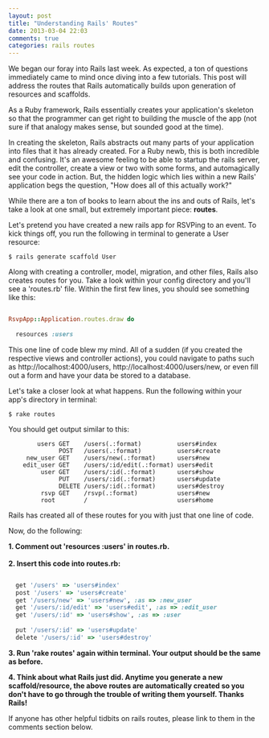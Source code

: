 ```yaml
---
layout: post
title: "Understanding Rails' Routes"
date: 2013-03-04 22:03
comments: true
categories: rails routes
---
```


We began our foray into Rails last week. As expected, a ton of questions immediately came to mind once diving into a few tutorials. This post will address the routes that Rails automatically builds upon generation of resources and scaffolds.

As a Ruby framework, Rails essentially creates your application's skeleton so that the programmer can get right to building the muscle of the app (not sure if that analogy makes sense, but sounded good at the time).

In creating the skeleton, Rails abstracts out many parts of your application into files that it has already created. For a Ruby newb, this is both incredible and confusing. It's an awesome feeling to be able to startup the rails server, edit the controller, create a view or two with some forms, and automagically see your code in action. But, the hidden logic which lies within a new Rails' application begs the question, "How does all of this actually work?"

While there are a ton of books to learn about the ins and outs of Rails, let's take a look at one small, but extremely important piece: <strong>routes</strong>. 

Let's pretend you have created a new rails app for RSVPing to an event. To kick things off, you run the following in terminal to generate a User resource:

```
$ rails generate scaffold User

```

Along with creating a controller, model, migration, and other files, Rails also creates routes for you. Take a look within your config directory and you'll see a 'routes.rb' file. Within the first few lines, you should see something like this: 

``` ruby

RsvpApp::Application.routes.draw do
  
  resources :users

```

This one line of code blew my mind. All of a sudden (if you created the respective views and controller actions), you could navigate to paths such as http://localhost:4000/users, http://localhost:4000/users/new, or even fill out a form and have your data be stored to a database. 

Let's take a closer look at what happens. Run the following within your app's directory in terminal: 

```
$ rake routes

```
You should get output similar to this:

```
        users GET    /users(.:format)          users#index
              POST   /users(.:format)          users#create
     new_user GET    /users/new(.:format)      users#new
    edit_user GET    /users/:id/edit(.:format) users#edit
         user GET    /users/:id(.:format)      users#show
              PUT    /users/:id(.:format)      users#update
              DELETE /users/:id(.:format)      users#destroy
         rsvp GET    /rsvp(.:format)           users#new
         root        /                         users#home

```

Rails has created all of these routes for you with just that one line of code. 

Now, do the following:

<strong>1. Comment out 'resources :users' in routes.rb.</strong><br></br>
<strong>2. Insert this code into routes.rb:</strong>

``` ruby

  get '/users' => 'users#index'
  post '/users' => 'users#create' 
  get '/users/new' => 'users#new', :as => :new_user
  get '/users/:id/edit' => 'users#edit', :as => :edit_user
  get '/users/:id' => 'users#show', :as => :user
  
  put '/users/:id' => 'users#update'
  delete '/users/:id' => 'users#destroy'

```

<strong>3. Run 'rake routes' again within terminal. Your output should be the same as before.</strong>

<strong>4. Think about what Rails just did. Anytime you generate a new scaffold/resource, the above routes are automatically created so you don't have to go through the trouble of writing them yourself. Thanks Rails!</strong>

If anyone has other helpful tidbits on rails routes, please link to them in the comments section below. 










